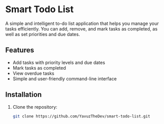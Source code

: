 # Smart Todo List

A simple and intelligent to-do list application that helps you manage your tasks efficiently. You can add, remove, and mark tasks as completed, as well as set priorities and due dates.

## Features
- Add tasks with priority levels and due dates
- Mark tasks as completed
- View overdue tasks
- Simple and user-friendly command-line interface

## Installation
1. Clone the repository:
   ```bash
   git clone https://github.com/YavuzTheDev/smart-todo-list.git
